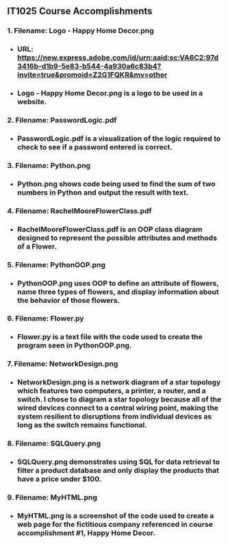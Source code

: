 ## IT1025 Course Accomplishments

### 1. Filename: Logo - Happy Home Decor.png 
- ### URL: https://new.express.adobe.com/id/urn:aaid:sc:VA6C2:97d3416b-d1b9-5e83-b544-4a930a6c83b4?invite=true&promoid=Z2G1FQKR&mv=other 
- ### Logo - Happy Home Decor.png is a logo to be used in a website.

### 2. Filename: PasswordLogic.pdf
- ### PasswordLogic.pdf is a visualization of the logic required to check to see if a password entered is correct.

### 3. Filename: Python.png
- ### Python.png shows code being used to find the sum of two numbers in Python and output the result with text.

### 4. Filename: RachelMooreFlowerClass.pdf
- ### RachelMooreFlowerClass.pdf is an OOP class diagram designed to represent the possible attributes and methods of a Flower.

### 5. Filename: PythonOOP.png
- ### PythonOOP.png uses OOP to define an attribute of flowers, name three types of flowers, and display information about the behavior of those flowers.  

### 6. Filename: Flower.py
- ### Flower.py is a text file with the code used to create the program seen in PythonOOP.png.

### 7. Filename: NetworkDesign.png
- ### NetworkDesign.png is a network diagram of a star topology which features two computers, a printer, a router, and a switch. I chose to diagram a star topology because all of the wired devices connect to a central wiring point, making the system resilient to disruptions from individual devices as long as the switch remains functional. 

### 8. Filename: SQLQuery.png 
- ### SQLQuery.png demonstrates using SQL for data retrieval to filter a product database and only display the products that have a price under $100. 

### 9. Filename: MyHTML.png
- ### MyHTML.png is a screenshot of the code used to create a web page for the fictitious company referenced in course accomplishment #1, Happy Home Decor.
